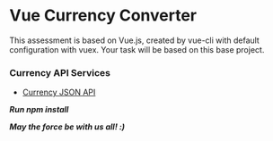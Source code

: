 # Vue Currency Converter
This assessment is based on Vue.js, created by vue-cli with default configuration with vuex. Your task will be based on this base project.

### Currency API Services
- [Currency JSON API](https://fixer.io/)

***Run npm install***

***May the force be with us all! :)***

